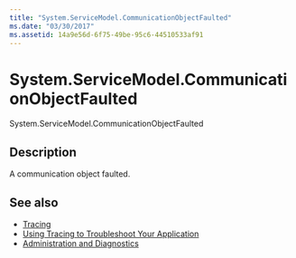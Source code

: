 ```yaml
---
title: "System.ServiceModel.CommunicationObjectFaulted"
ms.date: "03/30/2017"
ms.assetid: 14a9e56d-6f75-49be-95c6-44510533af91
---
```

# System.ServiceModel.CommunicationObjectFaulted
System.ServiceModel.CommunicationObjectFaulted  
  
## Description  
 A communication object faulted.  
  
## See also

- [Tracing](index.md)
- [Using Tracing to Troubleshoot Your Application](using-tracing-to-troubleshoot-your-application.md)
- [Administration and Diagnostics](../index.md)
